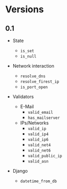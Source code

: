 # Versions

## 0.1

* State
  * `is_set`
  * `is_null`

* Network interaction
  * `resolve_dns`
  * `resolve_firest_ip`
  * `is_port_open`

* Validators
  * E-Mail
    * `valid_email`
    * `has_mailserver`
  * IPs/Networks
    * `valid_ip`
    * `valid_ip4`
    * `valid_ip6`
    * `valid_net4`
    * `valid_net6`
    * `valid_public_ip`
    * `valid_asn`

* Django
  * `datetime_from_db`
